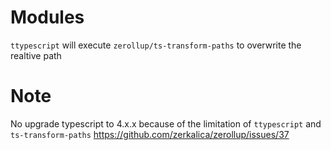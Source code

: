 # Modules
`ttypescript` will execute `zerollup/ts-transform-paths` to overwrite the realtive path

# Note
No upgrade typescript to 4.x.x because of the limitation of `ttypescript` and `ts-transform-paths`
https://github.com/zerkalica/zerollup/issues/37